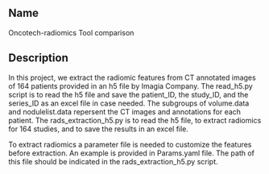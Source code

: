 ## Name
Oncotech-radiomics Tool comparison

## Description
In this project, we extract the radiomic features from CT annotated images of 164 patients provided in an h5 file by Imagia Company. The read_h5.py script is to read the h5 file and save the patient_ID, the study_ID, and the series_ID as an excel file in case needed. The subgroups of volume.data and nodulelist.data repersent the CT images and annotations for each patient. The rads_extraction_h5.py is to read the h5 file, to extract radiomics for 164 studies, and to save the results in an excel file.

To extract radiomics a parameter file is needed to customize the features before extraction. An example is provided in Params.yaml file. The path of this file should be indicated in the rads_extraction_h5.py script.



